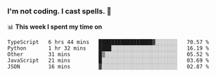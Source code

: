 ### I'm not coding. I cast spells. 🎩

📊 **This week I spent my time on**
<!--START_SECTION:waka-->
```text
TypeScript   6 hrs 44 mins   █████████████████▓░░░░░░░   70.57 % 
Python       1 hr 32 mins    ████░░░░░░░░░░░░░░░░░░░░░   16.19 % 
Other        31 mins         █▒░░░░░░░░░░░░░░░░░░░░░░░   05.52 % 
JavaScript   21 mins         █░░░░░░░░░░░░░░░░░░░░░░░░   03.69 % 
JSON         16 mins         ▓░░░░░░░░░░░░░░░░░░░░░░░░   02.87 % 
```
<!--END_SECTION:waka-->
